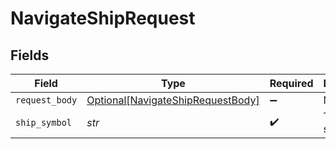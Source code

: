# NavigateShipRequest


## Fields

| Field                                                                                   | Type                                                                                    | Required                                                                                | Description                                                                             |
| --------------------------------------------------------------------------------------- | --------------------------------------------------------------------------------------- | --------------------------------------------------------------------------------------- | --------------------------------------------------------------------------------------- |
| `request_body`                                                                          | [Optional[NavigateShipRequestBody]](../../models/operations/navigateshiprequestbody.md) | :heavy_minus_sign:                                                                      | N/A                                                                                     |
| `ship_symbol`                                                                           | *str*                                                                                   | :heavy_check_mark:                                                                      | The ship symbol                                                                         |
